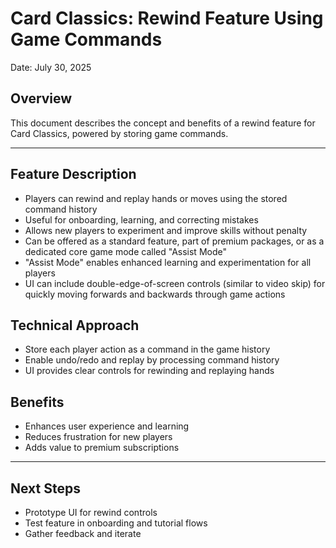 # Card Classics: Rewind Feature Using Game Commands

Date: July 30, 2025

## Overview
This document describes the concept and benefits of a rewind feature for Card Classics, powered by storing game commands.

---


## Feature Description
- Players can rewind and replay hands or moves using the stored command history
- Useful for onboarding, learning, and correcting mistakes
- Allows new players to experiment and improve skills without penalty
- Can be offered as a standard feature, part of premium packages, or as a dedicated core game mode called "Assist Mode"
- "Assist Mode" enables enhanced learning and experimentation for all players
- UI can include double-edge-of-screen controls (similar to video skip) for quickly moving forwards and backwards through game actions

## Technical Approach
- Store each player action as a command in the game history
- Enable undo/redo and replay by processing command history
- UI provides clear controls for rewinding and replaying hands

## Benefits
- Enhances user experience and learning
- Reduces frustration for new players
- Adds value to premium subscriptions

---

## Next Steps
- Prototype UI for rewind controls
- Test feature in onboarding and tutorial flows
- Gather feedback and iterate
